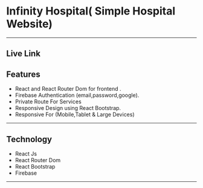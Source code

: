 # Infinity Hospital( Simple Hospital Website)
___

## Live Link 



## Features
* React and React Router Dom for frontend .
* Firebase Authentication (email,password,google).
* Private Route For Services 
* Responsive Design using React Bootstrap.
* Responsive For (Mobile,Tablet & Large Devices)
___
## Technology
* React Js
* React Router Dom 
* React Bootstrap 
* Firebase 
___



